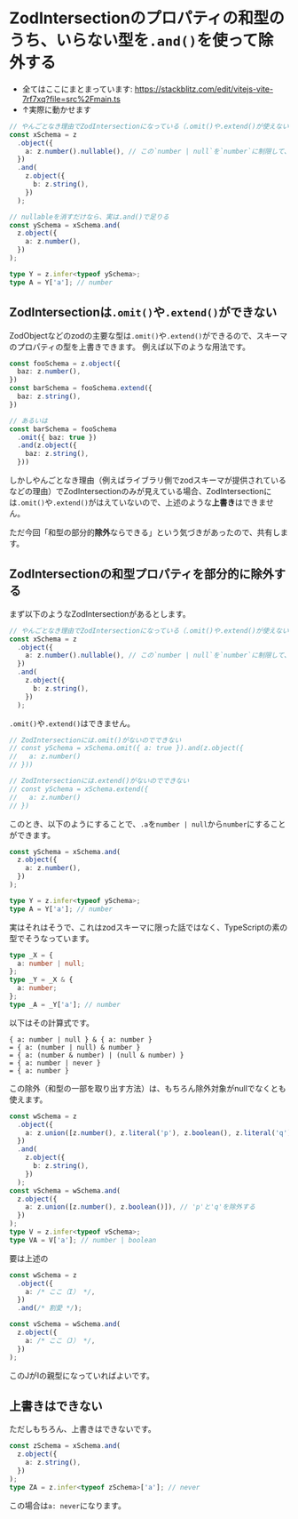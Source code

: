 # ZodIntersectionのプロパティの和型のうち、いらない型を`.and()`を使って除外する

- 全てはここにまとまっています: https://stackblitz.com/edit/vitejs-vite-7rf7xq?file=src%2Fmain.ts
- ↑実際に動かせます

```ts
// やんごとなき理由でZodIntersectionになっている（.omit()や.extend()が使えない）zodスキーマ
const xSchema = z
  .object({
    a: z.number().nullable(), // この`number | null`を`number`に制限して、新しいスキーマを作りたい
  })
  .and(
    z.object({
      b: z.string(),
    })
  );

// nullableを消すだけなら、実は.and()で足りる
const ySchema = xSchema.and(
  z.object({
    a: z.number(),
  })
);

type Y = z.infer<typeof ySchema>;
type A = Y['a']; // number
```

## ZodIntersectionは`.omit()`や`.extend()`ができない

ZodObjectなどのzodの主要な型は`.omit()`や`.extend()`ができるので、スキーマのプロパティの型を上書きできます。
例えば以下のような用法です。

```ts
const fooSchema = z.object({
  baz: z.number(),
})
const barSchema = fooSchema.extend({
  baz: z.string(),
})

// あるいは
const barSchema = fooSchema
  .omit({ baz: true })
  .and(z.object({
    baz: z.string(),
  }))
```

しかしやんごとなき理由（例えばライブラリ側でzodスキーマが提供されているなどの理由）でZodIntersectionのみが見えている場合、ZodIntersectionには`.omit()`や`.extend()`がはえていないので、上述のような**上書き**はできません。

ただ今回「和型の部分的**除外**ならできる」という気づきがあったので、共有します。

## ZodIntersectionの和型プロパティを部分的に除外する

まず以下のようなZodIntersectionがあるとします。

```ts
// やんごとなき理由でZodIntersectionになっている（.omit()や.extend()が使えない）zodスキーマ
const xSchema = z
  .object({
    a: z.number().nullable(), // この`number | null`を`number`に制限して、新しいスキーマを作りたい
  })
  .and(
    z.object({
      b: z.string(),
    })
  );
```

`.omit()`や`.extend()`はできません。

```ts
// ZodIntersectionには.omit()がないのでできない
// const ySchema = xSchema.omit({ a: true }).and(z.object({
//   a: z.number()
// }))

// ZodIntersectionには.extend()がないのでできない
// const ySchema = xSchema.extend({
//   a: z.number()
// })
```

このとき、以下のようにすることで、`.a`を`number | null`から`number`にすることができます。

```ts
const ySchema = xSchema.and(
  z.object({
    a: z.number(),
  })
);

type Y = z.infer<typeof ySchema>;
type A = Y['a']; // number
```

実はそれはそうで、これはzodスキーマに限った話ではなく、TypeScriptの素の型でそうなっています。

```ts
type _X = {
  a: number | null;
};
type _Y = _X & {
  a: number;
};
type _A = _Y['a']; // number
```

以下はその計算式です。

```
{ a: number | null } & { a: number }
= { a: (number | null) & number }
= { a: (number & number) | (null & number) }
= { a: number | never }
= { a: number }
```

この除外（和型の一部を取り出す方法）は、もちろん除外対象がnullでなくとも使えます。

```ts
const wSchema = z
  .object({
    a: z.union([z.number(), z.literal('p'), z.boolean(), z.literal('q')]),
  })
  .and(
    z.object({
      b: z.string(),
    })
  );
const vSchema = wSchema.and(
  z.object({
    a: z.union([z.number(), z.boolean()]), // 'p'と'q'を除外する
  })
);
type V = z.infer<typeof vSchema>;
type VA = V['a']; // number | boolean
```

要は上述の

```ts
const wSchema = z
  .object({
    a: /* ここ（I） */,
  })
  .and(/* 割愛 */);

const vSchema = wSchema.and(
  z.object({
    a: /* ここ（J） */,
  })
);
```

このJがIの親型になっていればよいです。

## 上書きはできない

ただしもちろん、上書きはできないです。

```ts
const zSchema = xSchema.and(
  z.object({
    a: z.string(),
  })
);
type ZA = z.infer<typeof zSchema>['a']; // never
```

この場合は`a: never`になります。
